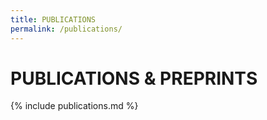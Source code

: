 ```yaml
---
title: PUBLICATIONS
permalink: /publications/
---
```


# PUBLICATIONS & PREPRINTS

{% include publications.md %}
